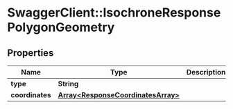# SwaggerClient::IsochroneResponsePolygonGeometry

## Properties
Name | Type | Description | Notes
------------ | ------------- | ------------- | -------------
**type** | **String** |  | [optional] 
**coordinates** | [**Array&lt;ResponseCoordinatesArray&gt;**](ResponseCoordinatesArray.md) |  | [optional] 


